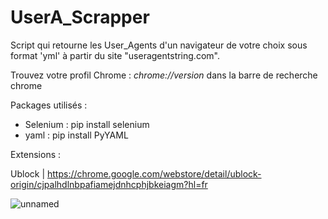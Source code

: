 # UserA_Scrapper
Script qui retourne les User_Agents d'un navigateur de votre choix sous format 'yml' à partir du site "useragentstring.com".

Trouvez votre profil Chrome : *chrome://version* dans la barre de recherche chrome

Packages utilisés :
* Selenium : pip install selenium
* yaml : pip install PyYAML

Extensions :

Ublock | https://chrome.google.com/webstore/detail/ublock-origin/cjpalhdlnbpafiamejdnhcphjbkeiagm?hl=fr

![unnamed](https://github.com/CAprogs/UserA_Scrapper/assets/104645407/d45b1de6-0655-4e99-a852-ce6d5d205dc7)

